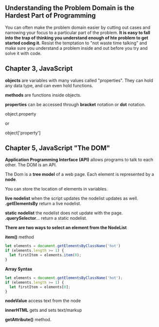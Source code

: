 ## Understanding the Problem Domain is the Hardest Part of Programming

You can often make the problem domain easier by cutting out cases and narrowing your focus to a particular part of the problem.
**It is easy to fall into the trap of thinking you understand enough of hte problem to get started coding it.** Resist the temptation to "not waste time talking" and make sure you understand a problem inside and out before you try and solve it with code.

## Chapter 3, JavaScript

**objects** are variables with many values called "properties". They can hold any data type, and can even hold functions.

**methods** are functions inside objects.

**properties** can be accessed through **bracket** notation or **dot** notation.

object.property

or

object['property']

## Chapter 5, JavaScript "The DOM"

**Application Programming Interface (API)** allows programs to talk to each other. The DOM is an API.

The Dom is a **tree model** of a web page. Each element is represented by a **node**.

You can store the location of elements in variables.

**live nodelist** when the script updates the nodelist updates as well. **.getElementsBy** return a live nodelist.

**static nodelist** the nodelist does not update with the page. **.querySelector**... return a static nodelist.

**There are two ways to select an element from the NodeList**

**item()** method
```javascript
let elements = document.getElementsByClassName('hot')
if (elements.length >= 1) {
  let firstItem = elements.item(0);
}
```
**Array Syntax**
```javascript
let elements = document.getElementsByClassName('hot');
if (elements.length >= 1) {
  let firstItem = elements[0];
}
```
**nodeValue** access text from the node

**innerHTML**  gets and sets text/markup 

**getAttribute()** method.